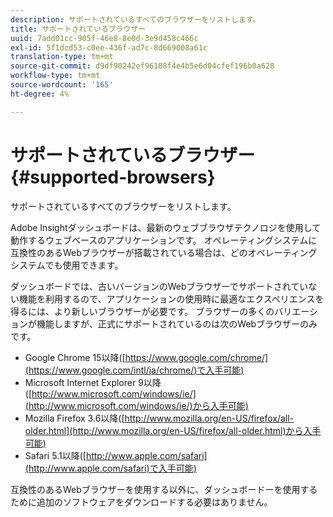 ```yaml
---
description: サポートされているすべてのブラウザーをリストします。
title: サポートされているブラウザー
uuid: 7add01cc-905f-46e8-8e0d-3e9d458c466c
exl-id: 5f1dcd53-c0ee-436f-ad7c-8d669008a61c
translation-type: tm+mt
source-git-commit: d9df90242ef96188f4e4b5e6d04cfef196b0a628
workflow-type: tm+mt
source-wordcount: '165'
ht-degree: 4%

---
```


# サポートされているブラウザー{#supported-browsers}

サポートされているすべてのブラウザーをリストします。

Adobe Insightダッシュボードは、最新のウェブブラウザテクノロジを使用して動作するウェブベースのアプリケーションです。 オペレーティングシステムに互換性のあるWebブラウザーが搭載されている場合は、どのオペレーティングシステムでも使用できます。

ダッシュボードでは、古いバージョンのWebブラウザーでサポートされていない機能を利用するので、アプリケーションの使用時に最適なエクスペリエンスを得るには、より新しいブラウザーが必要です。 ブラウザーの多くのバリエーションが機能しますが、正式にサポートされているのは次のWebブラウザーのみです。

* Google Chrome 15以降([https://www.google.com/chrome/](https://www.google.com/intl/ja/chrome/)で入手可能)
* Microsoft Internet Explorer 9以降([http://www.microsoft.com/windows/ie/](http://www.microsoft.com/windows/ie/)から入手可能)
* Mozilla Firefox 3.6以降([http://www.mozilla.org/en-US/firefox/all-older.html](http://www.mozilla.org/en-US/firefox/all-older.html)から入手可能)
* Safari 5.1以降([http://www.apple.com/safari](http://www.apple.com/safari)で入手可能)

互換性のあるWebブラウザーを使用する以外に、ダッシュボードーを使用するために追加のソフトウェアをダウンロードする必要はありません。
